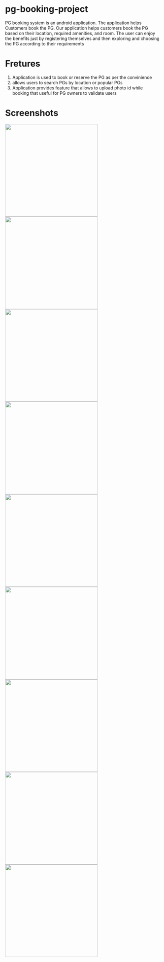 # pg-booking-project
PG booking system is an android application. The application helps Customers book the PG. Our application helps customers book the PG based on their location, required amenities, and room. The user can enjoy the benefits just by registering themselves and then exploring and choosing the PG according to their requirements

# Fretures 

1. Application is used to book or reserve the PG as per the convinience
2. allows users to search PGs by location or popular PGs
3. Application provides feature that allows to upload photo id while booking that useful for PG owners to validate users

# Screenshots

<img src = "https://user-images.githubusercontent.com/96775945/234928702-fc6a5432-7bad-44d3-8b06-112cea5d377d.jpg" width="300" heigth="500"/>

<img src = "https://user-images.githubusercontent.com/96775945/234928958-2e0ce966-be6c-4d80-94ab-b5ec122f882b.jpg" width="300" heigth="500"/>

<img src = "https://user-images.githubusercontent.com/96775945/234929004-46d5dd6b-fcad-49ca-b4e4-c83af3bae42b.png" width="300" heigth="500"/>

<img src = "https://user-images.githubusercontent.com/96775945/234929106-79c7e648-9dd4-42f7-bb8c-db2457c1384f.jpg" width="300" heigth="500"/>

<img src = "https://user-images.githubusercontent.com/96775945/234929156-7bcad11a-2a27-4f97-a234-733be20245ff.jpg" width="300" heigth="500"/>

<img src = "https://user-images.githubusercontent.com/96775945/234929220-4b820749-f910-40b7-bfc7-e4862edcbe87.jpg" width="300" heigth="500"/>

<img src = "https://user-images.githubusercontent.com/96775945/234929311-ee2dc714-2b2a-45c2-a1b3-9806a8735a7e.jpg" width="300" heigth="500"/>

<img src = "https://user-images.githubusercontent.com/96775945/234929358-2e0cf9bb-25e5-47cd-a6d6-33467b95c93a.jpg" width="300" heigth="500"/>

<img src = "https://user-images.githubusercontent.com/96775945/234929420-ea72f6c5-82a4-4e2e-af17-ba7d079bc97c.jpg" width="300" heigth="500"/>
